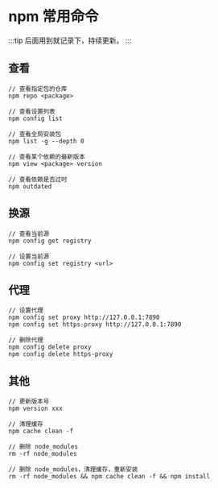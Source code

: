 # npm 常用命令

:::tip
后面用到就记录下，持续更新。
:::

## 查看

```
// 查看指定包的仓库
npm repo <package>

// 查看设置列表
npm config list

// 查看全局安装包
npm list -g --depth 0

// 查看某个依赖的最新版本
npm view <package> version

// 查看依赖是否过时
npm outdated
```

## 换源

```
// 查看当前源
npm config get registry

// 设置当前源
npm config set registry <url>
```

## 代理

```
// 设置代理
npm config set proxy http://127.0.0.1:7890
npm config set https-proxy http://127.0.0.1:7890

// 删除代理
npm config delete proxy
npm config delete https-proxy
```

## 其他

```
// 更新版本号
npm version xxx

// 清理缓存
npm cache clean -f

// 删除 node_modules
rm -rf node_modules

// 删除 node_modules，清理缓存，重新安装
rm -rf node_modules && npm cache clean -f && npm install
```
